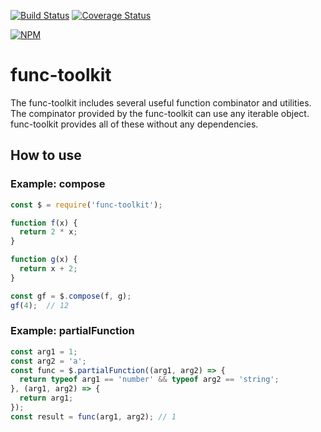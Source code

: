 [![Build Status](https://travis-ci.org/HubCodes/func-toolkit.svg?branch=master)](https://travis-ci.org/HubCodes/func-toolkit)
[![Coverage Status](https://coveralls.io/repos/github/HubCodes/func-toolkit/badge.svg)](https://coveralls.io/github/HubCodes/func-toolkit)

[![NPM](https://nodei.co/npm/func-toolkit.png)](https://nodei.co/npm/func-toolkit/)

func-toolkit
===
The func-toolkit includes several useful function combinator and utilities. The compinator provided by the func-toolkit can use any iterable object. func-toolkit provides all of these without any dependencies.

## How to use

### Example: compose
``` js
const $ = require('func-toolkit');

function f(x) {
  return 2 * x;
}

function g(x) {
  return x + 2;
}

const gf = $.compose(f, g);
gf(4);  // 12

```

### Example: partialFunction

``` js
const arg1 = 1;
const arg2 = 'a';
const func = $.partialFunction((arg1, arg2) => {
  return typeof arg1 == 'number' && typeof arg2 == 'string';
}, (arg1, arg2) => {
  return arg1;
});
const result = func(arg1, arg2); // 1
```
